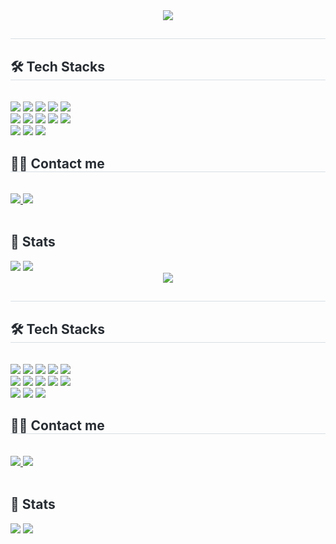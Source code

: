 
<div align= "center">
   <img src="https://capsule-render.vercel.app/api?type=transparent&color=gradient&height=120&text=Yeowun%20Code%20History&animation=fadeIn&fontColor=87CEFA&fontSize=60" />
   </div>
   <div style="text-align: left;"> 
   <h2 style="border-bottom: 1px solid #d8dee4; color: #282d33;">  </h2>  
   <div style="font-weight: 700; font-size: 15px; text-align: left; color: #282d33;">  </div> 
   </div>
   <div style="text-align: left;">
   <h2 style="border-bottom: 1px solid #d8dee4; color: #282d33;"> 🛠️ Tech Stacks </h2> <br> 
   <div style="margin: ; text-align: left;" "text-align: left;">
         <img src="https://img.shields.io/badge/HTML5-E34F26?style=for-the-badge&logo=html5&logoColor=white">
         <img src="https://img.shields.io/badge/CSS3-1572B6?style=for-the-badge&logo=css3&logoColor=white">
         <img src="https://img.shields.io/badge/JavaScript-F7DF1E?style=for-the-badge&logo=JavaScript&logoColor=white">
         <img src="https://img.shields.io/badge/Node.js-43853D?style=for-the-badge&logo=node.js&logoColor=white">
         <img src="https://img.shields.io/badge/Github-181717?style=for-the-badge&logo=Github&logoColor=white">
         <br/>
         <img src="https://img.shields.io/badge/TypeScript-007ACC?style=for-the-badge&logo=typescript&logoColor=white">
         <img src="https://img.shields.io/badge/React-20232A?style=for-the-badge&logo=react&logoColor=61DAFB">
         <img src="https://img.shields.io/badge/React_Native-20232A?style=for-the-badge&logo=react&logoColor=61DAFB">
         <img src="https://img.shields.io/badge/Redux-593D88?style=for-the-badge&logo=redux&logoColor=white">
         <img src="https://img.shields.io/badge/iTerm2-000000?style=for-the-badge&logo=iterm2&logoColor=white">
          <br/> 
         <img src="https://img.shields.io/badge/Adobe%20Photoshop-31A8FF?logo=adobephotoshop&logoColor=fff&style=for-the-badge">
         <img src="https://img.shields.io/badge/Adobe%20Illustrator-FF9A00?logo=adobeillustrator&logoColor=fff&style=for-the-badge">
         <img src="https://img.shields.io/badge/Adobe%20Premiere%20Pro-99F?logo=adobepremierepro&logoColor=fff&style=for-the-badge">
      </div>
   </div>
   <div style="text-align: left;">
   <h2 style="border-bottom: 1px solid #d8dee4; color: #282d33;"> 🧑‍💻 Contact me </h2> <br> 
   <div style="text-align: left;"> <a href=https://yeowun.tistory.com/> <img src="https://img.shields.io/badge/Velog-20C997?style=for-the-badge&logo=Velog&logoColor=white&link=https://velog.io/@hktysh/posts"> </a>
        <a href=mailto:hktysh@nextrunners.co.kr> <img src="https://img.shields.io/badge/Gmail-EA4335?style=for-the-badge&logo=Gmail&logoColor=white&link=mailto:tasking0n@gmail.com"> </a>
         </div>  <br> 
   <div style="text-align: left;">  </div> 
   </div>
   <div style="text-align: left;"> 
   <h2 style="border-bottom: 1px solid #; color: #282d33;"> 🏅 Stats </h2> 
       <div style="text-align: left;"> 
             <img src="https://github-readme-stats.vercel.app/api/top-langs/?username=lovesuga0512&layout=compact&hide=javascript,css,scss&langs_count=8"/>
<img src=https://github-readme-stats.vercel.app/api?username=lovesuga0512&show_icons=true
         /> </div> 
   </div>

<div align= "center">
   <img src="https://capsule-render.vercel.app/api?type=transparent&color=gradient&height=120&text=LoveSuga%20Code%20History&animation=fadeIn&fontColor=87CEFA&fontSize=60" />
   </div>
   <div style="text-align: left;"> 
   <h2 style="border-bottom: 1px solid #d8dee4; color: #282d33;">  </h2>  
   <div style="font-weight: 700; font-size: 15px; text-align: left; color: #282d33;">  </div> 
   </div>
   <div style="text-align: left;">
   <h2 style="border-bottom: 1px solid #d8dee4; color: #282d33;"> 🛠️ Tech Stacks </h2> <br> 
   <div style="margin: ; text-align: left;" "text-align: left;">
         <img src="https://img.shields.io/badge/HTML5-E34F26?style=for-the-badge&logo=html5&logoColor=white">
         <img src="https://img.shields.io/badge/CSS3-1572B6?style=for-the-badge&logo=css3&logoColor=white">
         <img src="https://img.shields.io/badge/JavaScript-F7DF1E?style=for-the-badge&logo=JavaScript&logoColor=white">
         <img src="https://img.shields.io/badge/Node.js-43853D?style=for-the-badge&logo=node.js&logoColor=white">
         <img src="https://img.shields.io/badge/Github-181717?style=for-the-badge&logo=Github&logoColor=white">
         <br/>
         <img src="https://img.shields.io/badge/TypeScript-007ACC?style=for-the-badge&logo=typescript&logoColor=white">
         <img src="https://img.shields.io/badge/React-20232A?style=for-the-badge&logo=react&logoColor=61DAFB">
         <img src="https://img.shields.io/badge/React_Native-20232A?style=for-the-badge&logo=react&logoColor=61DAFB">
         <img src="https://img.shields.io/badge/Redux-593D88?style=for-the-badge&logo=redux&logoColor=white">
         <img src="https://img.shields.io/badge/iTerm2-000000?style=for-the-badge&logo=iterm2&logoColor=white">
          <br/> 
         <img src="https://img.shields.io/badge/Adobe%20Photoshop-31A8FF?logo=adobephotoshop&logoColor=fff&style=for-the-badge">
         <img src="https://img.shields.io/badge/Adobe%20Illustrator-FF9A00?logo=adobeillustrator&logoColor=fff&style=for-the-badge">
         <img src="https://img.shields.io/badge/Adobe%20Premiere%20Pro-99F?logo=adobepremierepro&logoColor=fff&style=for-the-badge">
      </div>
   </div>
   <div style="text-align: left;">
   <h2 style="border-bottom: 1px solid #d8dee4; color: #282d33;"> 🧑‍💻 Contact me </h2> <br> 
   <div style="text-align: left;"> <a href=https://yeowun.tistory.com/> <img src="https://img.shields.io/badge/Velog-20C997?style=for-the-badge&logo=Velog&logoColor=white&link=https://velog.io/@hktysh/posts"> </a>
        <a href=mailto:hktysh@nextrunners.co.kr> <img src="https://img.shields.io/badge/Gmail-EA4335?style=for-the-badge&logo=Gmail&logoColor=white&link=mailto:tasking0n@gmail.com"> </a>
         </div>  <br> 
   <div style="text-align: left;">  </div> 
   </div>
   <div style="text-align: left;"> 
   <h2 style="border-bottom: 1px solid #; color: #282d33;"> 🏅 Stats </h2> 
       <div style="text-align: left;"> 
             <img src="https://github-readme-stats.vercel.app/api/top-langs/?username=lovesuga0512&layout=compact&hide=javascript,css,scss&langs_count=8"/>
<img src=https://github-readme-stats.vercel.app/api?username=lovesuga0512&show_icons=true
         /> </div> 
   </div>

